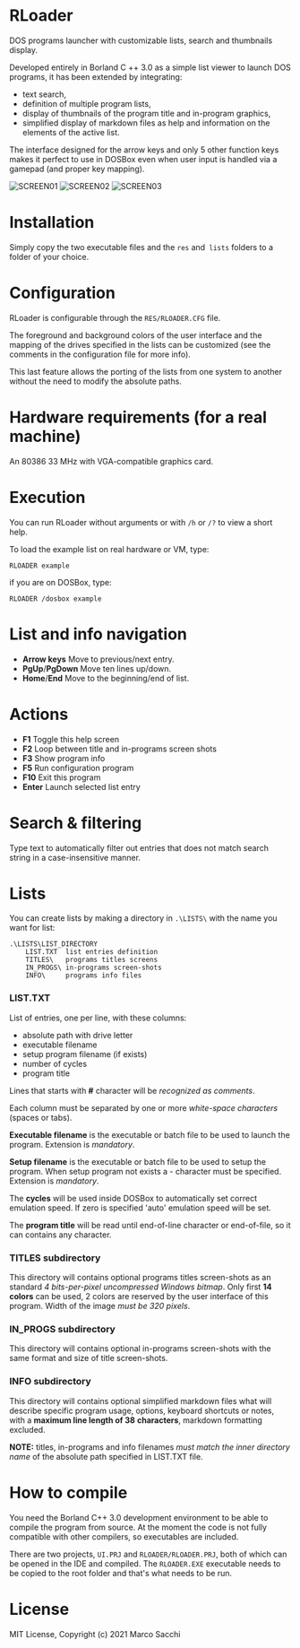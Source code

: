 # RLoader

DOS programs launcher with customizable lists, search and thumbnails
display.

Developed entirely in Borland C ++ 3.0 as a simple list viewer to launch DOS
programs, it has been extended by integrating:
- text search,
- definition of multiple program lists,
- display of thumbnails of the program title and in-program graphics,
- simplified display of markdown files as help and information on the
  elements of the active list.

The interface designed for the arrow keys and only 5 other function keys
makes it perfect to use in DOSBox even when user input is handled via a
gamepad (and proper key mapping).

![SCREEN01](RES/SCREEN01.PNG?raw=true "SCREEN01")
![SCREEN02](RES/SCREEN02.PNG?raw=true "SCREEN02")
![SCREEN03](RES/SCREEN03.PNG?raw=true "SCREEN03")

# Installation

Simply copy the two executable files and the `res` and` lists` folders to
a folder of your choice.

# Configuration

RLoader is configurable through the `RES/RLOADER.CFG` file. 

The foreground and background colors of the user interface and the mapping
of the drives specified in the lists can be customized (see the comments in
the configuration file for more info).

This last feature allows the porting of the lists from one system to another
without the need to modify the absolute paths.

# Hardware requirements (for a real machine)

An 80386 33 MHz with VGA-compatible graphics card.

# Execution

You can run RLoader without arguments or with `/h` or `/?` to view a short
help.

To load the example list on real hardware or VM, type:

```
RLOADER example
```

if you are on DOSBox, type:

```
RLOADER /dosbox example
```

# List and info navigation

- **Arrow keys** Move to previous/next entry.
- **PgUp**/**PgDown** Move ten lines up/down.
- **Home**/**End** Move to the beginning/end of list.

# Actions

- **F1** Toggle this help screen
- **F2** Loop between title and in-programs screen shots
- **F3** Show program info
- **F5** Run configuration program
- **F10** Exit this program
- **Enter**  Launch selected list entry

# Search & filtering

Type text to automatically filter out entries that does not match search
string in a case-insensitive manner.

# Lists

You can create lists by making a directory in `.\LISTS\` with the name
you want for list:

```
.\LISTS\LIST_DIRECTORY
    LIST.TXT  list entries definition
    TITLES\   programs titles screens
    IN_PROGS\ in-programs screen-shots
    INFO\     programs info files
```

### LIST.TXT

List of entries, one per line, with
these columns:
- absolute path with drive letter
- executable filename
- setup program filename (if exists)
- number of cycles
- program title

Lines that starts with **#** character will be *recognized as comments*.

Each column must be separated by one or more *white-space characters*
(spaces or tabs).

**Executable filename** is the executable or batch file to be used to launch
the program. Extension is *mandatory*.

**Setup filename** is the executable or batch file to be used to setup the
program. When setup program not exists a - character must be specified.
Extension is *mandatory*.

The **cycles** will be used inside DOSBox to automatically set correct
emulation speed. If zero is specified 'auto' emulation speed will be set.

The **program title** will be read until end-of-line character or
end-of-file, so it can contains any character.

### TITLES subdirectory

This directory will contains optional programs titles screen-shots as an
standard *4 bits-per-pixel uncompressed* *Windows bitmap*. Only first 
**14 colors** can be used, 2 colors are reserved by the user interface of
this program. Width of the image *must be 320 pixels*.

### IN_PROGS subdirectory

This directory will contains optional in-programs screen-shots with the same
format and size of title screen-shots.

### INFO subdirectory

This directory will contains optional simplified markdown files what will
describe specific program usage, options, keyboard shortcuts or notes,
with a **maximum line length of 38** **characters**, markdown formatting
excluded.


**NOTE:** titles, in-programs and info filenames *must match the inner*
*directory name* of the absolute path specified in LIST.TXT file.

# How to compile

You need the Borland C++ 3.0 development environment to be able to compile
the program from source. At the moment the code is not fully compatible with
other compilers, so executables are included.

There are two projects, `UI.PRJ` and `RLOADER/RLOADER.PRJ`, both of which
can be opened in the IDE and compiled. The `RLOADER.EXE` executable needs to
be copied to the root folder and that's what needs to be run.

# License

MIT License, Copyright (c) 2021 Marco Sacchi

